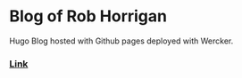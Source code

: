 
# Blog of Rob Horrigan
Hugo Blog hosted with Github pages deployed with Wercker.

### [Link](https://robhorrigan.github.io/blog)

